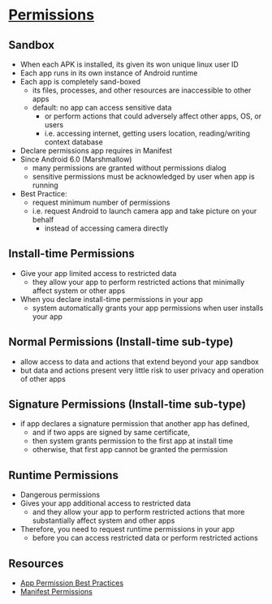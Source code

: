 # [Permissions](https://developer.android.com/guide/topics/permissions/overview)

## Sandbox

- When each APK is installed, its given its won unique linux user ID
- Each app runs in its own instance of Android runtime
- Each app is completely sand-boxed
  - its files, processes, and other resources are inaccessible to other apps
  - default: no app can access sensitive data
    - or perform actions that could adversely affect other apps, OS, or users
    - i.e. accessing internet, getting users location, reading/writing context database
- Declare permissions app requires in Manifest
- Since Android 6.0 (Marshmallow)
  - many permissions are granted without permissions dialog
  - sensitive permissions must be acknowledged by user when app is running
- Best Practice:
  - request minimum number of permissions
  - i.e. request Android to launch camera app and take picture on your behalf
    - instead of accessing camera directly

## Install-time Permissions

- Give your app limited access to restricted data
  - they allow your app to perform restricted actions that minimally affect system or other apps
- When you declare install-time permissions in your app
  - system automatically grants your app permissions when user installs your app

## Normal Permissions (Install-time sub-type)

- allow access to data and actions that extend beyond your app sandbox
- but data and actions present very little risk to user privacy and operation of other apps

## Signature Permissions (Install-time sub-type)

- if app declares a signature permission that another app has defined,
  - and if two apps are signed by same certificate,
  - then system grants permission to the first app at install time
  - otherwise, that first app cannot be granted the permission

## Runtime Permissions

- Dangerous permissions
- Gives your app additional access to restricted data
  - and they allow your app to perform restricted actions that more substantially affect system and other apps
- Therefore, you need to request runtime permissions in your app
  - before you can access restricted data or perform restricted actions

## Resources

- [App Permission Best Practices](https://developer.android.com/training/permissions/usage-notes)
- [Manifest Permissions](https://developer.android.com/reference/android/Manifest.permission)

